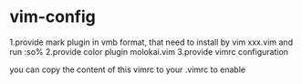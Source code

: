 # vim-config

1.provide mark plugin in vmb format, that need to install
by vim xxx.vim and run :so%
2.provide color plugin molokai.vim
3.provide vimrc configuration

you can copy the content of this vimrc to your .vimrc to enable
